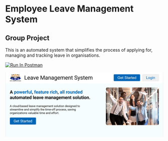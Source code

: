 # Employee Leave Management System
## Group Project

This is an automated system that simplifies the process of applying for, managing and tracking leave in organisations.

[<img src="https://run.pstmn.io/button.svg" alt="Run In Postman" style="width: 128px; height: 32px;">](https://app.getpostman.com/run-collection/27187813-cd17f3cb-af5a-4f9b-85c8-b3b523f51823?action=collection%2Ffork&source=rip_markdown&collection-url=entityId%3D27187813-cd17f3cb-af5a-4f9b-85c8-b3b523f51823%26entityType%3Dcollection%26workspaceId%3D3ccdd6f9-7461-40d7-b040-4d8c55e4516d)

![Home page](assets/welcome_page.jpg)
